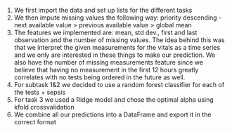 1. We first import the data and set up lists for the different tasks
2. We then impute missing values the following way: priority descending - next available value > previous available value > global mean
3. The features we implemented are: mean, std dev., first and last observation and the number of missing values. The idea behind this was that we interpret the given measurements for the vitals as a time series and we only are interested in these things to make our prediction. We also have the number of missing measurements feature since we believe that having no measurement in the first 12 hours greatly correlates with no tests being ordered in the future as well.
4. For subtask 1&2 we decided to use a random forest classifier for each of the tests + sepsis
5. For task 3 we used a Ridge model and chose the optimal alpha using kfold crossvalidation
6. We combine all our predictions into a DataFrame and export it in the correct format
